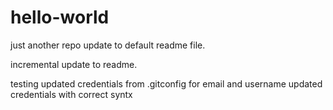# hello-world
just another repo
update to default readme file. 

incremental update to readme. 

testing updated credentials from .gitconfig for email and username
updated credentials with correct syntx

